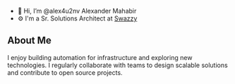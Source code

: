 - 👋 Hi, I’m @alex4u2nv Alexander Mahabir
- :gear: I'm a Sr. Solutions Architect at [Swazzy](https://swazzy.com)

## About Me
I enjoy building automation for infrastructure and exploring new technologies.
I regularly collaborate with teams to design scalable solutions and contribute to open source projects.

<!---
alex4u2nv/alex4u2nv is a ✨ special ✨ repository because its `README.md` (this
file) appears on your GitHub profile.
You can click the Preview link to take a look at your changes.
-->
